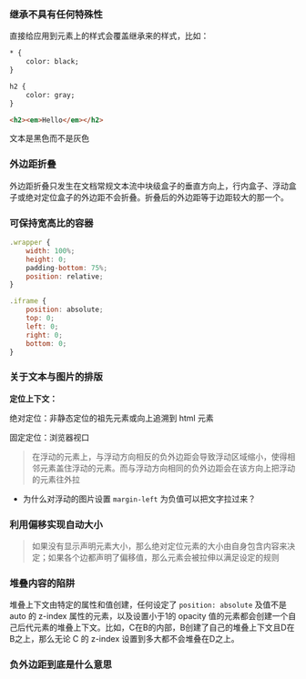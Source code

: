 



### 继承不具有任何特殊性

直接给应用到元素上的样式会覆盖继承来的样式，比如：

```html
* {
	color: black;
}

h2 {
	color: gray;
}

<h2><em>Hello</em></h2>
```

文本是黑色而不是灰色



### 外边距折叠

外边距折叠只发生在文档常规文本流中块级盒子的垂直方向上，行内盒子、浮动盒子或绝对定位盒子的外边距不会折叠。折叠后的外边距等于边距较大的那一个。



### 可保持宽高比的容器

```js
.wrapper {
    width: 100%;
    height: 0;
    padding-bottom: 75%;
    position: relative;
}

.iframe {
    position: absolute;
    top: 0;
    left: 0;
    right: 0;
    bottom: 0;
}
```



### 关于文本与图片的排版

**定位上下文：**

绝对定位：非静态定位的祖先元素或向上追溯到 html 元素

固定定位：浏览器视口

> 在浮动的元素上，与浮动方向相反的负外边距会导致浮动区域缩小，使得相邻元素盖住浮动的元素。而与浮动方向相同的负外边距会在该方向上把浮动的元素往外拉

* 为什么对浮动的图片设置 `margin-left` 为负值可以把文字拉过来？



### 利用偏移实现自动大小

> 如果没有显示声明元素大小，那么绝对定位元素的大小由自身包含内容来决定；如果各个边都声明了偏移值，那么元素会被拉伸以满足设定的规则



### 堆叠内容的陷阱

堆叠上下文由特定的属性和值创建，任何设定了 `position: absolute` 及值不是 auto 的 z-index 属性的元素，以及设置小于1的 opacity 值的元素都会创建一个自己后代元素的堆叠上下文。比如，C在B的内部，B创建了自己的堆叠上下文且D在B之上，那么无论 C 的 z-index 设置到多大都不会堆叠在D之上。



### 负外边距到底是什么意思